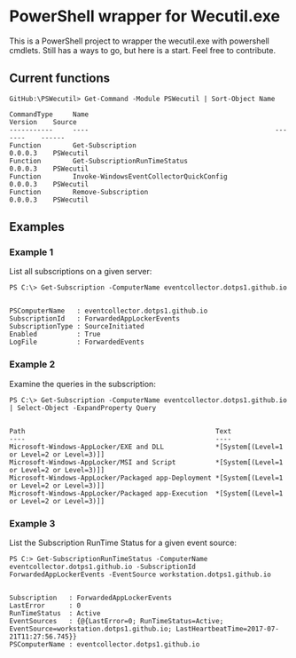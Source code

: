 # PowerShell wrapper for Wecutil.exe
This is a PowerShell project to wrapper the wecutil.exe with powershell cmdlets.  Still has a ways to go, but here is a start.  Feel free to contribute.

## Current functions

```
GitHub:\PSWecutil> Get-Command -Module PSWecutil | Sort-Object Name

CommandType     Name                                               Version    Source
-----------     ----                                               -------    ------
Function        Get-Subscription                                   0.0.0.3    PSWecutil
Function        Get-SubscriptionRunTimeStatus                      0.0.0.3    PSWecutil
Function        Invoke-WindowsEventCollectorQuickConfig            0.0.0.3    PSWecutil
Function        Remove-Subscription                                0.0.0.3    PSWecutil
```

## Examples

### Example 1
List all subscriptions on a given server:

```
PS C:\> Get-Subscription -ComputerName eventcollector.dotps1.github.io


PSComputerName   : eventcollector.dotps1.github.io
SubscriptionId   : ForwardedAppLockerEvents
SubscriptionType : SourceInitiated
Enabled          : True
LogFile          : ForwardedEvents
```

### Example 2
Examine the queries in the subscription:

```
PS C:\> Get-Subscription -ComputerName eventcollector.dotps1.github.io | Select-Object -ExpandProperty Query


Path                                                Text
----                                                ----
Microsoft-Windows-AppLocker/EXE and DLL             *[System[(Level=1  or Level=2 or Level=3)]]
Microsoft-Windows-AppLocker/MSI and Script          *[System[(Level=1  or Level=2 or Level=3)]]
Microsoft-Windows-AppLocker/Packaged app-Deployment *[System[(Level=1  or Level=2 or Level=3)]]
Microsoft-Windows-AppLocker/Packaged app-Execution  *[System[(Level=1  or Level=2 or Level=3)]]
```

### Example 3
List the Subscription RunTime Status for a given event source:

```
PS C:> Get-SubscriptionRunTimeStatus -ComputerName eventcollector.dotps1.github.io -SubscriptionId ForwardedAppLockerEvents -EventSource workstation.dotps1.github.io


Subscription   : ForwardedAppLockerEvents
LastError      : 0
RunTimeStatus  : Active
EventSources   : {@{LastError=0; RunTimeStatus=Active; EventSource=workstation.dotps1.github.io; LastHeartbeatTime=2017-07-21T11:27:56.745}}
PSComputerName : eventcollector.dotps1.github.io
```
